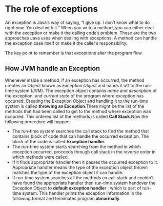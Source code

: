# The role of exceptions

An exception is Java’s way of saying, “I give up. I don’t know what to do right now. You deal with it.” When you write a method, you can either deal with the exception or make it the calling code’s problem. These are the two approaches Java uses when dealing with exceptions. A method can handle the exception case itself or make it the caller’s responsibility.

The key point to remember is that exceptions alter the program ﬂow.

## How JVM handle an Exception

Whenever inside a method, if an exception has occurred, the method creates an Object known as *Exception Object* and hands it off to the run-time system (JVM). The exception object contains *name* and *description* of the exception, and *current state* of the program where exception has occurred. Creating the Exception Object and handling it to the run-time system is called **throwing an Exception**.There might be the list of the methods that had been called to get to the method where exception was occurred. This ordered list of the methods is called **Call Stack**.Now the following procedure will happen:

- The run-time system searches the call stack to find the method that contains block of code that can handle the occurred exception. The block of the code is called **Exception handler**.
- The run-time system starts searching from the method in which exception occurred, proceeds through call stack in the reverse order in which methods were called.
- If it finds appropriate handler then it passes the occurred exception to it. Appropriate handler means the type of the exception object thrown matches the type of the exception object it can handle.
- If run-time system searches all the methods on call stack and couldn’t have found the appropriate handler then run-time system handover the Exception Object to **default exception handler** , which is part of run-time system. This handler prints the exception information in the following format and terminates program **abnormally**.


